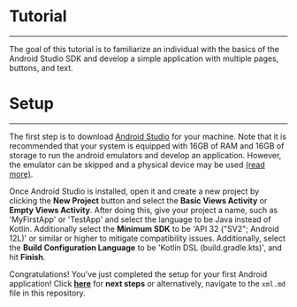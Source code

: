 # Tutorial
---
The goal of this tutorial is to familiarize an individual with the basics of the Android Studio SDK
and develop a simple application with multiple pages, buttons, and text.

# Setup
---
The first step is to download [Android Studio](https://developer.android.com/studio|) for your
machine. Note that it is recommended that your system is equipped with 16GB of RAM and 16GB of
storage to run the android emulators and develop an application. However, the emulator can be
skipped and a physical device may be used [(read more)](https://developer.android.com/studio/run/device).

Once Android Studio is installed, open it and create a new project by clicking the **New Project**
button and select the **Basic Views Activity** or **Empty Views Activity**. After doing this,
give your project a name, such as 'MyFirstApp' or 'TestApp' and select the language to be Java
instead of Kotlin. Additionally select the **Minimum SDK** to be 'API 32 ("SV2"; Android 12L)'
or similar or higher to mitigate compatibility issues. Additionally, select the **Build Configuration
Language** to be 'Kotlin DSL (build.gradle.kts)', and hit **Finish**.

Congratulations! You've just completed the setup for your first Android application!
Click [**here**](https://github.com/Abstract-2912/CS-2340-Assignment-1/blob/main/tutorial/xml.md)
for **next steps** or alternatively, navigate to the `xml.md` file in this repository.